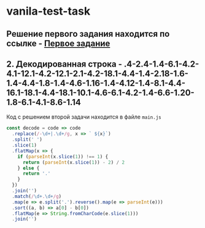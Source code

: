 ﻿# vanila-test-task

## Решение первого задания находится по ссылке - <a href='https://vanila-test-task-ibeo.vercel.app/'>Первое задание</a>

## 2. Декодированная строка - .4-2.4-1.4-6.1-4.2-4.1-12.1-4.2-12.1-2.1-4.2-18.1-4.4-1.4-2.18-1.6-1.4-4.4-1.8-1.4-4.6-1.16-1.4-4.12-1.4-8.1-4.4-16.1-18.1-4.4-18.1-10.1-4.6-6.1-4.2-1.4-6.6-1.20-1.8-6.1-4.1-8.6-1.14

Код с решением второй задачи находится в файле ```main.js```

```javascript
const decode = code => code
  .replace(/-\d+|.\d+/g, x => ` ${x}`)
  .split(' ')
  .slice(1)
  .flatMap(x => {
    if (parseInt(x.slice(1)) !== 1) {
      return (parseInt(x.slice(1)) - 2) / 2
    } else {
      return '.'
    }
  })
  .join('')
  .match(/\d+.\d+/g)
  .map(e => e.split('.').reverse().map(e => parseInt(e)))
  .sort((a, b) => a[0] - b[0])
  .flatMap(e => String.fromCharCode(e.slice(1)))
  .join('')
```
